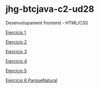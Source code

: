 # jhg-btcjava-c2-ud28
Desenvolupament frontend - HTML/CSS

<a href="https://joanhurtadokuin.github.io/jhg-btcjava-c5-ud28/Ex01/">Ejercicio 1</a>

<a href="https://joanhurtadokuin.github.io/jhg-btcjava-c5-ud28/Ex02/">Ejercicio 2</a>

<a href="https://joanhurtadokuin.github.io/jhg-btcjava-c5-ud28/Ex03/platosemana.html">Ejercicio 3</a>

<a href="https://joanhurtadokuin.github.io/jhg-btcjava-c5-ud28/Ex04/platosemana.html">Ejercicio 4</a>

<a href="https://joanhurtadokuin.github.io/jhg-btcjava-c5-ud28/Ex05/platosemana.html">Ejercicio 5</a>

<a href="https://joanhurtadokuin.github.io/jhg-btcjava-c5-ud28/Ex06/">Ejercicio 6 ParqueNatural</a>
